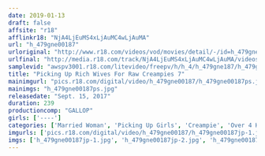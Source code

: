 ```yaml
---
date: 2019-01-13
draft: false
affsite: "r18"
afflinkr18: "NjA4LjEuMS4xLjAuMC4wLjAuMA"
url: "h_479gne00187"
urloriginal: "http://www.r18.com/videos/vod/movies/detail/-/id=h_479gne00187"
urlfinal: "http://media.r18.com/track/NjA4LjEuMS4xLjAuMC4wLjAuMA/videos/vod/movies/detail/-/id=h_479gne00187"
samplevid: "awspv3001.r18.com/litevideo/freepv/h/h_4/h_479gne187/h_479gne187_dmb_w.mp4"
title: "Picking Up Rich Wives For Raw Creampies 7"
mainimgurl: "pics.r18.com/digital/video/h_479gne00187/h_479gne00187ps.jpg"
mainimgs: "h_479gne00187ps.jpg"
releasedate: "Sept. 15, 2017"
duration: 239
productioncomp: "GALLOP"
girls: ['----']
categories: ['Married Woman', 'Picking Up Girls', 'Creampie', 'Over 4 Hours', 'Hi-Def']
imgurls: ['pics.r18.com/digital/video/h_479gne00187/h_479gne00187jp-1.jpg', 'pics.r18.com/digital/video/h_479gne00187/h_479gne00187jp-2.jpg', 'pics.r18.com/digital/video/h_479gne00187/h_479gne00187jp-3.jpg', 'pics.r18.com/digital/video/h_479gne00187/h_479gne00187jp-4.jpg', 'pics.r18.com/digital/video/h_479gne00187/h_479gne00187jp-5.jpg', 'pics.r18.com/digital/video/h_479gne00187/h_479gne00187jp-6.jpg', 'pics.r18.com/digital/video/h_479gne00187/h_479gne00187jp-7.jpg', 'pics.r18.com/digital/video/h_479gne00187/h_479gne00187jp-8.jpg', 'pics.r18.com/digital/video/h_479gne00187/h_479gne00187jp-9.jpg', 'pics.r18.com/digital/video/h_479gne00187/h_479gne00187jp-10.jpg', 'pics.r18.com/digital/video/h_479gne00187/h_479gne00187jp-11.jpg', 'pics.r18.com/digital/video/h_479gne00187/h_479gne00187jp-12.jpg', 'pics.r18.com/digital/video/h_479gne00187/h_479gne00187jp-13.jpg', 'pics.r18.com/digital/video/h_479gne00187/h_479gne00187jp-14.jpg', 'pics.r18.com/digital/video/h_479gne00187/h_479gne00187jp-15.jpg', 'pics.r18.com/digital/video/h_479gne00187/h_479gne00187jp-16.jpg', 'pics.r18.com/digital/video/h_479gne00187/h_479gne00187jp-17.jpg', 'pics.r18.com/digital/video/h_479gne00187/h_479gne00187jp-18.jpg', 'pics.r18.com/digital/video/h_479gne00187/h_479gne00187jp-19.jpg', 'pics.r18.com/digital/video/h_479gne00187/h_479gne00187jp-20.jpg']
imgs: ['h_479gne00187jp-1.jpg', 'h_479gne00187jp-2.jpg', 'h_479gne00187jp-3.jpg', 'h_479gne00187jp-4.jpg', 'h_479gne00187jp-5.jpg', 'h_479gne00187jp-6.jpg', 'h_479gne00187jp-7.jpg', 'h_479gne00187jp-8.jpg', 'h_479gne00187jp-9.jpg', 'h_479gne00187jp-10.jpg', 'h_479gne00187jp-11.jpg', 'h_479gne00187jp-12.jpg', 'h_479gne00187jp-13.jpg', 'h_479gne00187jp-14.jpg', 'h_479gne00187jp-15.jpg', 'h_479gne00187jp-16.jpg', 'h_479gne00187jp-17.jpg', 'h_479gne00187jp-18.jpg', 'h_479gne00187jp-19.jpg', 'h_479gne00187jp-20.jpg']
---
```

